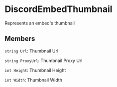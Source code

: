 DiscordEmbedThumbnail
=====================
Represents an embed's thumbnail

## Members

`string Url`: Thumbnail Url

`string ProxyUrl`: Thumbnail Proxy Url

`int Height`: Thumbnail Height

`int Width`: Thumbnail Width
